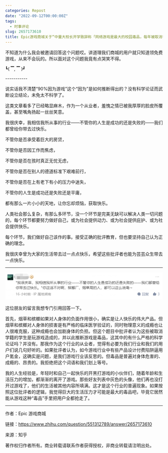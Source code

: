 ```yaml
---
categories: Repost
date: "2022-09-12T00:00:00Z"
tags:
  - 时事评论
slug: 2657173610
title: Epic游戏商城关于“中量大校长开学致辞称「网络游戏是最大的校园毒品，每年被取消学籍的 90% 因为游戏」，如何看待此数据？”的回答
---
```


不知道为什么我会被邀请回答这个问题哎。讲道理我们商城的用户就只知道领免费游戏，从来不会玩的。所以面对这个问题我竟有点哭笑不得。

┗( ▔, ▔ )┛

\-----------

说实话我不清楚“90%因为游戏”这个“因为”是如何推断得出的？没有科学论证而武断设立结论，未免太不科学了。

这类文章看多了已经略显麻木，作为一个从业者，羞愧之情已被我厚厚的脸皮所覆盖，甚至嘴角扬起一丝丝笑意。

我很庆幸，我相信我所从事的行业——不管你的人生是成功的还是失败的——我们都曾给你带去过快乐。

不管你是否承受着巨大的房贷，

不管你是否因工作而焦虑，

不管你是否在孩时真正无忧无虑，

不管你是否在别人的德道标准下艰难前行，

不管你是否在上有老下有小的压力中迷失，

不管你的人生是成功还是失败还是平庸，

都有那么一片小小的天地，让你忘却烦恼，获取快乐。

人类社会那么复杂，有那么多环节，没一个环节是完美无缺可以解决人类一切问题的，每个环节都要努力做好自己，或为社会提供动力、或为社会提供庇护、或为社会提供快乐。

每个环节，我们做好自己该作的事。接受正确的批评教育，但也要坚持自己认为正确的理念。

我很庆幸曾为大家的生活带去过一点点快乐，希望这些批评者也能为芸芸众生带去一点快乐。

---

![](v2-86059615ab1d3c2552d0eb345d0262fd_720w.png)

这位朋友的留言我想专门引用回答一下。

首先，烟草和槟榔如果对人身体的负面作用很小，确实是让人快乐的伟大产品。但烟草和槟榔对人身体的损害是有严格的临床医学验证的，同时物理意义的成瘾也让人很难克服，这种成瘾也会加剧身体的负担。但这个题目中批评者认为这些被取消学籍的学生是玩游戏造成的，并以此推断游戏是毒品，这其中的有什么严格的科学论证吗？并没有。那我作为这个行业的从业者，觉得有必要为我们行业和我们的用户们说几句好听的。如果批评者认为，如今游戏行业中有些产品设计付费陷阱逼用户氪金，这确实是问题，是我们游戏行业该反思的。但毒品是普遍对身体危害的、成瘾的、昂贵的。我拒绝把这个词语和我们划上等号。

我的人生经验是，年轻时和自己一起快乐的开黑打游戏的小伙伴们，随着年龄和生活压力的增加，都渐渐的离开了游戏。那些好友列表中灰色的头像，他们再也没打开过游戏了，他们的生活被其他内容所填满。这才是这个行业的普遍现象。如果按照这位批评者的逻辑，我觉得巨大的生活压力才可能是最大的毒品吧，毕竟它居然能从游戏这种“毒品”手里把用户全都抢走了。

---

作者：Epic 游戏商城

链接：https://www.zhihu.com/question/551312789/answer/2657173610

来源：知乎

著作权归作者所有。商业转载请联系作者获得授权，非商业转载请注明出处。
